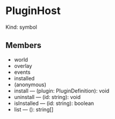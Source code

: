 # PluginHost

Kind: symbol

## Members

- world
- overlay
- events
- installed
- (anonymous)
- install — (plugin: PluginDefinition): void
- uninstall — (id: string): void
- isInstalled — (id: string): boolean
- list — (): string[]
